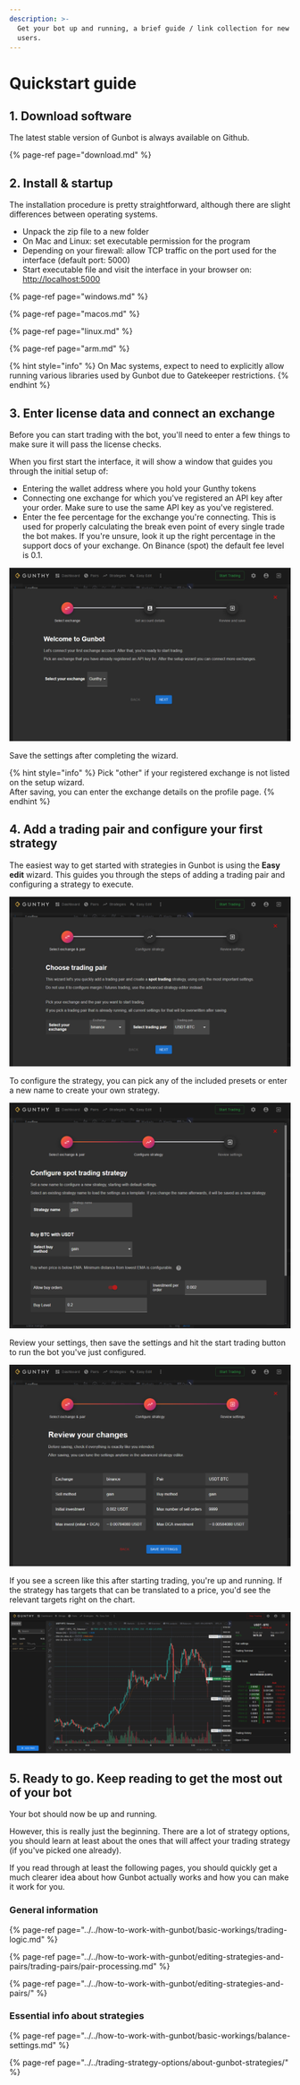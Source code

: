 ```yaml
---
description: >-
  Get your bot up and running, a brief guide / link collection for new Gunbot
  users.
---
```


# Quickstart guide

## 1. Download software

The latest stable version of Gunbot is always available on Github.

{% page-ref page="download.md" %}

## 2. Install & startup

The installation procedure is pretty straightforward, although there are slight differences between operating systems.

* Unpack the zip file to a new folder
* On Mac and Linux: set executable permission for the program
* Depending on your firewall: allow TCP traffic on the port used for the interface \(default port: 5000\)
* Start executable file and visit the interface in your browser on: [http://localhost:5000](http://localhost:5000)

{% page-ref page="windows.md" %}

{% page-ref page="macos.md" %}

{% page-ref page="linux.md" %}

{% page-ref page="arm.md" %}

{% hint style="info" %}
On Mac systems, expect to need to explicitly allow running various libraries used by Gunbot due to Gatekeeper restrictions.
{% endhint %}

## 3. Enter license data and connect an exchange

Before you can start trading with the bot, you'll need to enter a few things to make sure it will pass the license checks.

When you first start the interface, it will show a window that guides you through the initial setup of:

* Entering the wallet address where you hold your Gunthy tokens
* Connecting one exchange for which you've registered an API key after your order. Make sure to use the same API key as you've registered.
* Enter the fee percentage for the exchange you're connecting. This is used for properly calculating the break even point of every single trade the bot makes. If you're unsure, look it up the right percentage in the support docs of your exchange. On Binance \(spot\) the default fee level is 0.1.

![](../../.gitbook/assets/image%20%28108%29.png)

Save the settings after completing the wizard.

{% hint style="info" %}
Pick "other" if your registered exchange is not listed on the setup wizard.  
After saving, you can enter the exchange details on the profile page.
{% endhint %}

## 4. Add a trading pair and configure your first strategy

The easiest way to get started with strategies in Gunbot is using the **Easy edit** wizard. This guides you through the steps of adding a trading pair and configuring a strategy to execute.

![Adding a pair is as easy as picking the exchange and entering the pair name](../../.gitbook/assets/image%20%28111%29.png)

To configure the strategy, you can pick any of the included presets or enter a new name to create your own strategy.

![&quot;gain&quot; is an easy strategy to learn.](../../.gitbook/assets/image%20%28116%29.png)

Review your settings, then save the settings and hit the start trading button to run the bot you've just configured.

![Save the settings and start trading to run the bot on the pair you&apos;ve just configured.](../../.gitbook/assets/image%20%28112%29.png)

If you see a screen like this after starting trading, you're up and running. If the strategy has targets that can be translated to a price, you'd see the relevant targets right on the chart.

![&quot;Buy at&quot; is where a gain strategy will buy.](../../.gitbook/assets/image%20%28114%29.png)

## 5. Ready to go. Keep reading to get the most out of your bot

Your bot should now be up and running.

However, this is really just the beginning. There are a lot of strategy options, you should learn at least about the ones that will affect your trading strategy \(if you've picked one already\).

If you read through at least the following pages, you should quickly get a much clearer idea about how Gunbot actually works and how you can make it work for you.

### General information

{% page-ref page="../../how-to-work-with-gunbot/basic-workings/trading-logic.md" %}

{% page-ref page="../../how-to-work-with-gunbot/editing-strategies-and-pairs/trading-pairs/pair-processing.md" %}

{% page-ref page="../../how-to-work-with-gunbot/editing-strategies-and-pairs/" %}

### Essential info about strategies

{% page-ref page="../../how-to-work-with-gunbot/basic-workings/balance-settings.md" %}

{% page-ref page="../../trading-strategy-options/about-gunbot-strategies/" %}

